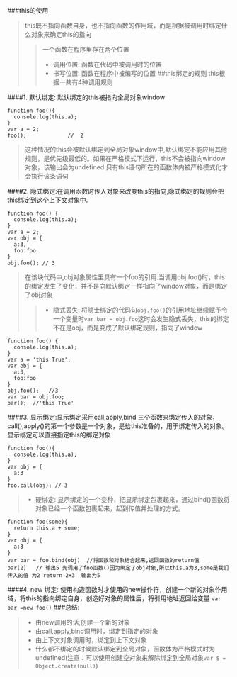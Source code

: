###this的使用
>this既不指向函数自身，也不指向函数的作用域，而是根据被调用时绑定什么对象来确定this的指向
>>一个函数在程序里存在两个位置 
>>* 调用位置: 函数在代码中被调用时的位置
>>* 书写位置: 函数在程序中被编写的位置
##this绑定的规则
>this根据一共有4种调用规则

####1. 默认绑定: 默认绑定的this被指向全局对象window
```
function foo(){
  console.log(this.a);
}
var a = 2;
foo();             //  2
```
>这种情况的this会被默认绑定到全局对象window中,默认绑定不能应用其他规则，是优先级最低的。如果在严格模式下运行，this不会被指向window对象，该输出会为undefined.只有this语句所在的函数体内被严格模式化才会执行该条语句

####2. 隐式绑定:在调用函数时传入对象来改变this的指向,隐式绑定的规则会把this绑定到这个上下文对象中。
```
function foo() {
  console.log(this.a);
}
var a = 2;
var obj = {
  a:3,
  foo:foo
}
obj.foo(); // 3
```
>在该块代码中,obj对象属性里具有一个foo的引用.当调用obj.foo()时，this的绑定发生了变化，并不是向默认绑定一样指向了window对象，而是绑定了obj对象
>>* 隐式丢失: 将隐士绑定的代码句`obj.foo()`的引用地址继续赋予令一个变量时`var bar = obj.foo`这时会发生隐式丢失，this的绑定不在是obj，而是变成了默认绑定规则，指向了window
```
function foo() {
  console.log(this.a);
}
var a = 'this True';
var obj = {
  a:3,
  foo:foo
}
obj.foo();   //3
var bar = obj.foo;
bar();  //'this True'
```
####3. 显示绑定:显示绑定采用call,apply,bind 三个函数来绑定传入的对象，call(),apply()的第一个参数是一个对象，是给this准备的，用于绑定传入的对象。显示绑定可以直接指定this的绑定对象
```
function foo(){
  console.log(this.a);
}
var obj = {
  a:3
}
foo.call(obj); // 3 
```
>* 硬绑定: 显示绑定的一个变种，把显示绑定包裹起来，通过bind()函数将对象已经一个函数包裹起来，起到传值并处理的方式。
```
function foo(some){
  return this.a + some;
}
var obj = {
  a:3
}
var bar = foo.bind(obj)  //将函数和对象结合起来,返回函数的return值
bar(2)   // 输出5 先调用了foo函数()因为绑定了obj对象,所以this.a为3,some是我们传入的值 为2 return 2+3  输出为5
```
####4. new 绑定: 使用构造函数时才使用的new操作符，创建一个新的对象作用域，将this的指向绑定自身，创造好对象的属性后，将引用地址返回给变量 `var bar =new foo()`
###总结:
>* 由new调用的话,创建一个新的对象
>* 由call,apply,bind调用时，绑定到指定的对象
>* 由上下文对象调用时，绑定到上下文对象
>* 什么都不绑定的时候默认绑定到全局对象，函数体为严格模式时为undefined(注意：可以使用创建空对象来解除绑定到全局对象`var $ = Object.create(null)`)